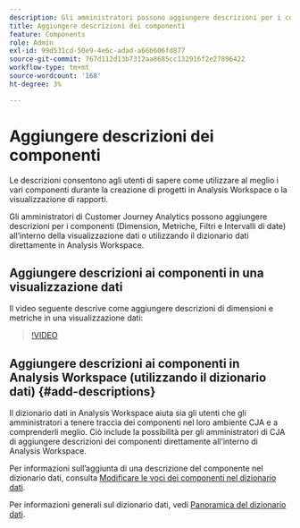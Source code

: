 ```yaml
---
description: Gli amministratori possono aggiungere descrizioni per i componenti utilizzando la visualizzazione dati.
title: Aggiungere descrizioni dei componenti
feature: Components
role: Admin
exl-id: 99d531cd-50e9-4e6c-adad-a66b606fd877
source-git-commit: 767d112d13b7312aa8685cc132916f2e27896422
workflow-type: tm+mt
source-wordcount: '168'
ht-degree: 3%

---
```


# Aggiungere descrizioni dei componenti

Le descrizioni consentono agli utenti di sapere come utilizzare al meglio i vari componenti durante la creazione di progetti in Analysis Workspace o la visualizzazione di rapporti.

Gli amministratori di Customer Journey Analytics possono aggiungere descrizioni per i componenti (Dimension, Metriche, Filtri e Intervalli di date) all’interno della visualizzazione dati o utilizzando il dizionario dati direttamente in Analysis Workspace.

## Aggiungere descrizioni ai componenti in una visualizzazione dati

Il video seguente descrive come aggiungere descrizioni di dimensioni e metriche in una visualizzazione dati:

>[!VIDEO](https://video.tv.adobe.com/v/25453/?quality=12)

## Aggiungere descrizioni ai componenti in Analysis Workspace (utilizzando il dizionario dati) {#add-descriptions}

Il dizionario dati in Analysis Workspace aiuta sia gli utenti che gli amministratori a tenere traccia dei componenti nel loro ambiente CJA e a comprenderli meglio. Ciò include la possibilità per gli amministratori di CJA di aggiungere descrizioni dei componenti direttamente all’interno di Analysis Workspace.

Per informazioni sull’aggiunta di una descrizione del componente nel dizionario dati, consulta [Modificare le voci dei componenti nel dizionario dati](/help/components/data-dictionary/edit-entries-data-dictionary.md).

Per informazioni generali sul dizionario dati, vedi [Panoramica del dizionario dati](/help/components/data-dictionary/data-dictionary-overview.md).
